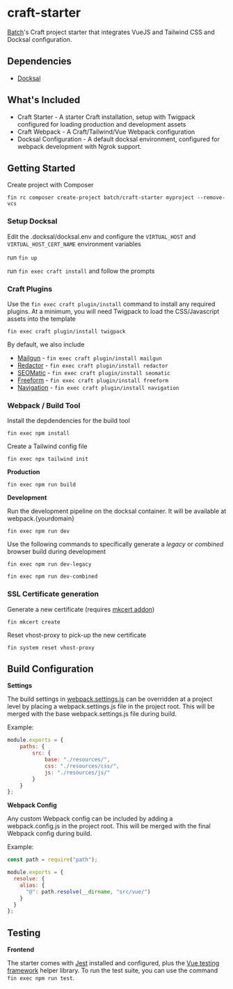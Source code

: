 # craft-starter

[Batch](https://batch.nz)'s Craft project starter that integrates VueJS and Tailwind CSS and Docksal configuration.

## Dependencies

* [Docksal](https://docksal.io/)

## What's Included

* Craft Starter - A starter Craft installation, setup with Twigpack configured for loading production and development assets
* Craft Webpack - A Craft/Tailwind/Vue Webpack configuration
* Docksal Configuration - A default docksal environment, configured for webpack development with Ngrok support.

## Getting Started
Create project with Composer

`fin rc composer create-project batch/craft-starter myproject --remove-vcs`

### Setup Docksal
Edit the .docksal/docksal.env and configure the `VIRTUAL_HOST` and `VIRTUAL_HOST_CERT_NAME` environment variables

run `fin up`

run `fin exec craft install` and follow the prompts

### Craft Plugins
Use the `fin exec craft plugin/install` command to install any required plugins.
At a minimum, you will need Twigpack to load the CSS/Javascript assets into the template

 `fin exec craft plugin/install twigpack`

By default, we also include

* [Mailgun](https://github.com/craftcms/mailgun) - `fin exec craft plugin/install mailgun`
* [Redactor](https://github.com/craftcms/redactor) - `fin exec craft plugin/install redactor`
* [SEOMatic](https://github.com/nystudio107/craft-seomatic) -  `fin exec craft plugin/install seomatic`
* [Freeform](https://github.com/solspace/craft3-freeform) -  `fin exec craft plugin/install freeform`
* [Navigation](https://github.com/verbb/navigation)  - `fin exec craft plugin/install navigation`

### Webpack / Build Tool
Install the depdendencies for the build tool

`fin exec npm install`

Create a Tailwind config file

`fin exec npx tailwind init`

**Production**

`fin exec npm run build`

**Development**

Run the development pipeline on the docksal container. It will be available at webpack.{yourdomain}

`fin exec npm run dev`

Use the following commands to specifically generate a *legacy* or *combined* browser build during development

`fin exec npm run dev-legacy`

`fin exec npm run dev-combined`

### SSL Certificate generation

Generate a new certificate (requires [mkcert addon](https://docs.docksal.io/tools/mkcert#setup-and-usage-via-addon))

`fin mkcert create`

Reset vhost-proxy to pick-up the new certificate

`fin system reset vhost-proxy`

## Build Configuration

**Settings**

The build settings in [webpack.settings.js](https://github.com/batchnz/craft-webpack/blob/master/webpack.settings.js) can be overridden at a project level by placing a webpack.settings.js file in the project root. This will be merged with the base webpack.settings.js file during build.

Example:

```javascript
module.exports = {
    paths: {
        src: {
            base: "./resources/",
            css: "./resources/css/",
            js: "./resources/js/"
        }
    }
};
```

**Webpack Config**

Any custom Webpack config can be included by adding a webpack.config.js in the project root. This will be merged with the final Webpack config during build.

Example:

```javascript
const path = require("path");

module.exports = {
  resolve: {
    alias: {
      "@": path.resolve(__dirname, "src/vue/")
    }
  }
};
```

## Testing

**Frontend**

The starter comes with [Jest](https://jestjs.io/) installed and configured, plus the [Vue testing framework](https://testing-library.com/docs/vue-testing-library/intro) helper library. To run the test suite, you can use the command `fin exec npm run test`. 

